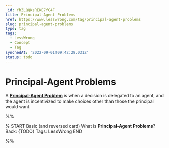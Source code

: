 ```yaml
---
_id: YhZLQQKsREKE7fC4F
title: Principal-Agent Problems
href: https://www.lesswrong.com/tag/principal-agent-problems
slug: principal-agent-problems
type: tag
tags:
  - LessWrong
  - Concept
  - Tag
synchedAt: '2022-09-01T09:42:28.031Z'
status: todo
---
```


# Principal-Agent Problems

A [**Principal-Agent Problem**](https://en.wikipedia.org/wiki/Principal%E2%80%93agent_problem) is when a decision is delegated to an agent, and the agent is incentivized to make choices other than those the principal would want.


%%

% START
Basic (and reversed card)
What is **Principal-Agent Problems**?
Back: {TODO}
Tags: LessWrong
END
<!--ID: 1663156980910-->


%%
	
